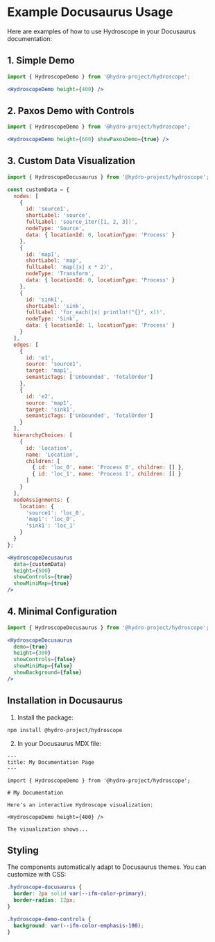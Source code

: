 # Example Docusaurus Usage

Here are examples of how to use Hydroscope in your Docusaurus documentation:

## 1. Simple Demo

```jsx
import { HydroscopeDemo } from '@hydro-project/hydroscope';

<HydroscopeDemo height={400} />
```

## 2. Paxos Demo with Controls

```jsx
import { HydroscopeDemo } from '@hydro-project/hydroscope';

<HydroscopeDemo height={600} showPaxosDemo={true} />
```

## 3. Custom Data Visualization

```jsx
import { HydroscopeDocusaurus } from '@hydro-project/hydroscope';

const customData = {
  nodes: [
    {
      id: 'source1',
      shortLabel: 'source',
      fullLabel: 'source_iter([1, 2, 3])',
      nodeType: 'Source',
      data: { locationId: 0, locationType: 'Process' }
    },
    {
      id: 'map1',
      shortLabel: 'map',
      fullLabel: 'map(|x| x * 2)',
      nodeType: 'Transform',
      data: { locationId: 0, locationType: 'Process' }
    },
    {
      id: 'sink1',
      shortLabel: 'sink',
      fullLabel: 'for_each(|x| println!("{}", x))',
      nodeType: 'Sink',
      data: { locationId: 1, locationType: 'Process' }
    }
  ],
  edges: [
    {
      id: 'e1',
      source: 'source1',
      target: 'map1',
      semanticTags: ['Unbounded', 'TotalOrder']
    },
    {
      id: 'e2',
      source: 'map1',
      target: 'sink1',
      semanticTags: ['Unbounded', 'TotalOrder']
    }
  ],
  hierarchyChoices: [
    {
      id: 'location',
      name: 'Location',
      children: [
        { id: 'loc_0', name: 'Process 0', children: [] },
        { id: 'loc_1', name: 'Process 1', children: [] }
      ]
    }
  ],
  nodeAssignments: {
    location: {
      'source1': 'loc_0',
      'map1': 'loc_0',
      'sink1': 'loc_1'
    }
  }
};

<HydroscopeDocusaurus 
  data={customData}
  height={500}
  showControls={true}
  showMiniMap={true}
/>
```

## 4. Minimal Configuration

```jsx
import { HydroscopeDocusaurus } from '@hydro-project/hydroscope';

<HydroscopeDocusaurus 
  demo={true}
  height={300}
  showControls={false}
  showMiniMap={false}
  showBackground={false}
/>
```

## Installation in Docusaurus

1. Install the package:
```bash
npm install @hydro-project/hydroscope
```

2. In your Docusaurus MDX file:
```mdx
---
title: My Documentation Page
---

import { HydroscopeDemo } from '@hydro-project/hydroscope';

# My Documentation

Here's an interactive Hydroscope visualization:

<HydroscopeDemo height={400} />

The visualization shows...
```

## Styling

The components automatically adapt to Docusaurus themes. You can customize with CSS:

```css
.hydroscope-docusaurus {
  border: 2px solid var(--ifm-color-primary);
  border-radius: 12px;
}

.hydroscope-demo-controls {
  background: var(--ifm-color-emphasis-100);
}
```